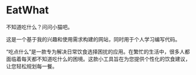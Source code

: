 # EatWhat  
不知道吃什么？问问小猫吧。  

这是一个基于我的兴趣和使用需求构建的网站，同时用于个人学习编写代码。  

“吃点什么”是一款专为解决日常饮食选择困扰的应用。在繁忙的生活中，很多人都面临着每天都不知道吃什么的困境。这款小工具旨在为您提供个性化的饮食建议，让您轻松规划每一餐。

